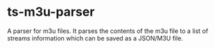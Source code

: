 # ts-m3u-parser

A parser for m3u files. It parses the contents of the m3u file to a list of streams information which can be saved as a JSON/M3U file.
